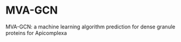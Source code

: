 # MVA-GCN
MVA-GCN: a machine learning algorithm prediction for dense granule proteins for Apicomplexa
